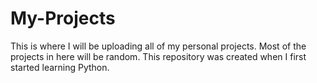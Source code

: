 # My-Projects
This is where I will be uploading all of my personal projects. 
Most of the projects in here will be random. This repository was created when I first started learning Python.
